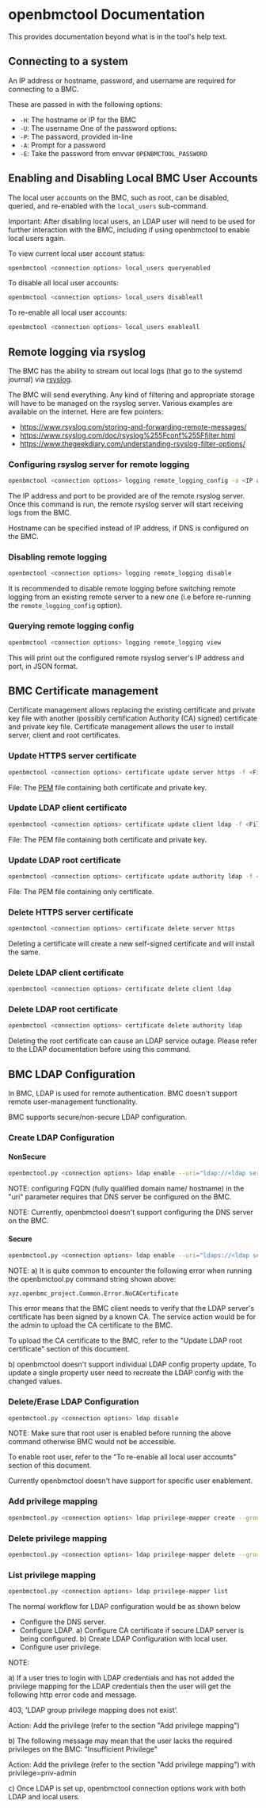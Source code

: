 # openbmctool Documentation

This provides documentation beyond what is in the tool's help text.

## Connecting to a system

An IP address or hostname, password, and username are required for connecting to
a BMC.

These are passed in with the following options:

- `-H`: The hostname or IP for the BMC
- `-U`: The username One of the password options:
- `-P`: The password, provided in-line
- `-A`: Prompt for a password
- `-E`: Take the password from envvar `OPENBMCTOOL_PASSWORD`

## Enabling and Disabling Local BMC User Accounts

The local user accounts on the BMC, such as root, can be disabled, queried, and
re-enabled with the `local_users` sub-command.

Important: After disabling local users, an LDAP user will need to be used for
further interaction with the BMC, including if using openbmctool to enable local
users again.

To view current local user account status:

```sh
openbmctool <connection options> local_users queryenabled
```

To disable all local user accounts:

```sh
openbmctool <connection options> local_users disableall
```

To re-enable all local user accounts:

```sh
openbmctool <connection options> local_users enableall
```

## Remote logging via rsyslog

The BMC has the ability to stream out local logs (that go to the systemd
journal) via [rsyslog](https://www.rsyslog.com/).

The BMC will send everything. Any kind of filtering and appropriate storage will
have to be managed on the rsyslog server. Various examples are available on the
internet. Here are few pointers:

- <https://www.rsyslog.com/storing-and-forwarding-remote-messages/>
- <https://www.rsyslog.com/doc/rsyslog%255Fconf%255Ffilter.html>
- <https://www.thegeekdiary.com/understanding-rsyslog-filter-options/>

### Configuring rsyslog server for remote logging

```sh
openbmctool <connection options> logging remote_logging_config -a <IP address> -p <port>
```

The IP address and port to be provided are of the remote rsyslog server. Once
this command is run, the remote rsyslog server will start receiving logs from
the BMC.

Hostname can be specified instead of IP address, if DNS is configured on the
BMC.

### Disabling remote logging

```sh
openbmctool <connection options> logging remote_logging disable
```

It is recommended to disable remote logging before switching remote logging from
an existing remote server to a new one (i.e before re-running the
`remote_logging_config` option).

### Querying remote logging config

```sh
openbmctool <connection options> logging remote_logging view
```

This will print out the configured remote rsyslog server's IP address and port,
in JSON format.

## BMC Certificate management

Certificate management allows replacing the existing certificate and private key
file with another (possibly certification Authority (CA) signed) certificate and
private key file. Certificate management allows the user to install server,
client and root certificates.

### Update HTTPS server certificate

```sh
openbmctool <connection options> certificate update server https -f <File>
```

File: The [PEM](https://en.wikipedia.org/wiki/Privacy-Enhanced_Mail) file
containing both certificate and private key.

### Update LDAP client certificate

```sh
openbmctool <connection options> certificate update client ldap -f <File>
```

File: The PEM file containing both certificate and private key.

### Update LDAP root certificate

```sh
openbmctool <connection options> certificate update authority ldap -f <File>
```

File: The PEM file containing only certificate.

### Delete HTTPS server certificate

```sh
openbmctool <connection options> certificate delete server https
```

Deleting a certificate will create a new self-signed certificate and will
install the same.

### Delete LDAP client certificate

```sh
openbmctool <connection options> certificate delete client ldap
```

### Delete LDAP root certificate

```sh
openbmctool <connection options> certificate delete authority ldap
```

Deleting the root certificate can cause an LDAP service outage. Please refer to
the LDAP documentation before using this command.

## BMC LDAP Configuration

In BMC, LDAP is used for remote authentication. BMC doesn't support remote
user-management functionality.

BMC supports secure/non-secure LDAP configuration.

### Create LDAP Configuration

#### NonSecure

```sh
openbmctool.py <connection options> ldap enable --uri="ldap://<ldap server IP/hostname>" --bindDN=<bindDN> --baseDN=<basDN> --bindPassword=<bindPassword> --scope="sub/one/base" --serverType="OpenLDAP/ActiveDirectory"
```

NOTE: configuring FQDN (fully qualified domain name/ hostname) in the "uri"
parameter requires that DNS server be configured on the BMC.

NOTE: Currently, openbmctool doesn't support configuring the DNS server on the
BMC.

#### Secure

```sh
openbmctool.py <connection options> ldap enable --uri="ldaps://<ldap server IP/hostname>" --bindDN=<bindDN> --baseDN=<basDN> --bindPassword=<bindPassword> --scope="sub/one/base" --serverType="OpenLDAP/ActiveDirectory"
```

NOTE: a) It is quite common to encounter the following error when running the
openbmctool.py command string shown above:

`xyz.openbmc_project.Common.Error.NoCACertificate`

This error means that the BMC client needs to verify that the LDAP server's
certificate has been signed by a known CA. The service action would be for the
admin to upload the CA certificate to the BMC.

To upload the CA certificate to the BMC, refer to the "Update LDAP root
certificate" section of this document.

b) openbmctool doesn't support individual LDAP config property update, To update
a single property user need to recreate the LDAP config with the changed values.

### Delete/Erase LDAP Configuration

```sh
openbmctool.py <connection options> ldap disable
```

NOTE: Make sure that root user is enabled before running the above command
otherwise BMC would not be accessible.

To enable root user, refer to the "To re-enable all local user accounts" section
of this document.

Currently openbmctool doesn't have support for specific user enablement.

### Add privilege mapping

```sh
openbmctool.py <connection options> ldap privilege-mapper create --groupName=<groupName> --privilege="priv-admin/priv-user"
```

### Delete privilege mapping

```sh
openbmctool.py <connection options> ldap privilege-mapper delete --groupName=<groupName>
```

### List privilege mapping

```sh
openbmctool.py <connection options> ldap privilege-mapper list
```

The normal workflow for LDAP configuration would be as shown below

- Configure the DNS server.
- Configure LDAP. a) Configure CA certificate if secure LDAP server is being
  configured. b) Create LDAP Configuration with local user.
- Configure user privilege.

NOTE:

a) If a user tries to login with LDAP credentials and has not added the
privilege mapping for the LDAP credentials then the user will get the following
http error code and message.

403, 'LDAP group privilege mapping does not exist'.

Action: Add the privilege (refer to the section "Add privilege mapping")

b) The following message may mean that the user lacks the required privileges on
the BMC: "Insufficient Privilege"

Action: Add the privilege (refer to the section "Add privilege mapping") with
privilege=priv-admin

c) Once LDAP is set up, openbmctool connection options work with both LDAP and
local users.

